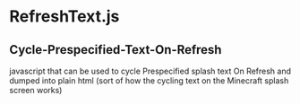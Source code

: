 # RefreshText.js
## Cycle-Prespecified-Text-On-Refresh
javascript that can be used to cycle Prespecified splash text On Refresh and dumped into plain html (sort of how the cycling text on the Minecraft splash screen works)
